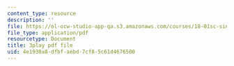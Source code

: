 ```yaml
---
content_type: resource
description: ''
file: https://ol-ocw-studio-app-qa.s3.amazonaws.com/courses/18-01sc-single-variable-calculus-fall-2010/4e1930a8dfbfaebd7cf85c61d4676500_7K1sB05pE0A.pdf
file_type: application/pdf
resourcetype: Document
title: 3play pdf file
uid: 4e1930a8-dfbf-aebd-7cf8-5c61d4676500
---
```

